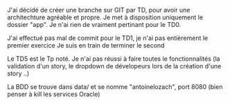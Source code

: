 J'ai décidé de créer une branche sur GIT par TD, pour avoir une architechture agréable et propre.
Je met à disposition uniquement le dossier "app".
Je n'ai rien de vraiment pertinant pour le TD0.

J'ai effectué pas mal de commit pour le TD1, 
  je n'ai pas entièrement le premier exercice 
  Je suis en train de terminer le second

Le TD5 est le Tp noté. Je n'ai pas réussi à faire toutes le fonctionnalités (la validation d'un story, le dropdown de dévelopeurs lors de la création d'une story ..)

La BDD se trouve dans data/ et se nomme "antoinelozach", port 8080 (bien penser à kill les services Oracle)
